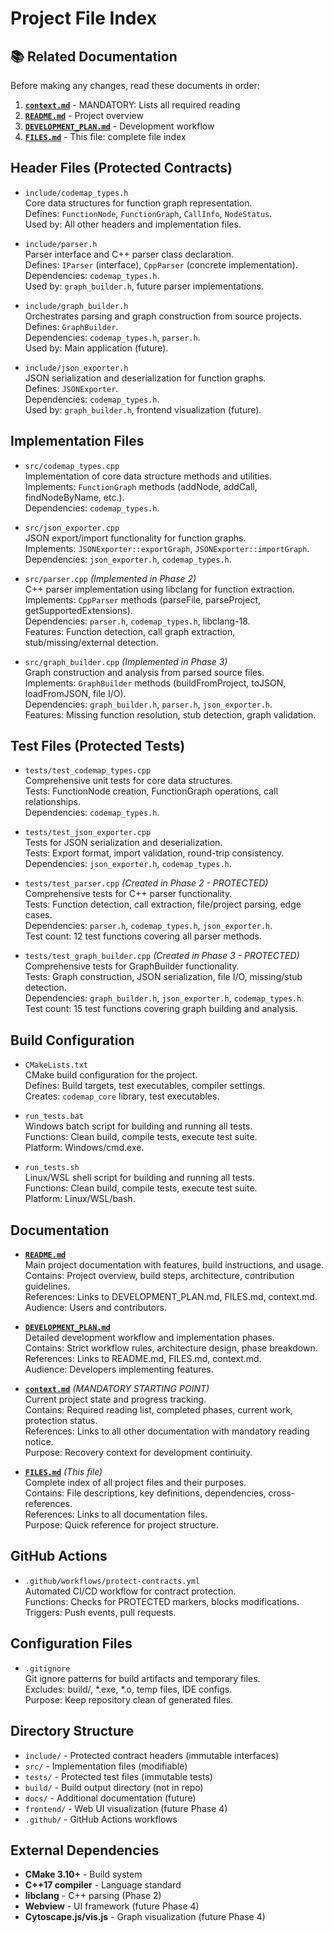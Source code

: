 # Project File Index

## 📚 Related Documentation

Before making any changes, read these documents in order:
1. **[`context.md`](/mnt/c/dev/CodeMap/Repo/context.md)** - MANDATORY: Lists all required reading
2. **[`README.md`](/mnt/c/dev/CodeMap/Repo/README.md)** - Project overview
3. **[`DEVELOPMENT_PLAN.md`](/mnt/c/dev/CodeMap/Repo/DEVELOPMENT_PLAN.md)** - Development workflow
4. **[`FILES.md`](/mnt/c/dev/CodeMap/Repo/FILES.md)** - This file: complete file index

## Header Files (Protected Contracts)

- `include/codemap_types.h`  
  Core data structures for function graph representation.  
  Defines: `FunctionNode`, `FunctionGraph`, `CallInfo`, `NodeStatus`.  
  Used by: All other headers and implementation files.

- `include/parser.h`  
  Parser interface and C++ parser class declaration.  
  Defines: `IParser` (interface), `CppParser` (concrete implementation).  
  Dependencies: `codemap_types.h`.  
  Used by: `graph_builder.h`, future parser implementations.

- `include/graph_builder.h`  
  Orchestrates parsing and graph construction from source projects.  
  Defines: `GraphBuilder`.  
  Dependencies: `codemap_types.h`, `parser.h`.  
  Used by: Main application (future).

- `include/json_exporter.h`  
  JSON serialization and deserialization for function graphs.  
  Defines: `JSONExporter`.  
  Dependencies: `codemap_types.h`.  
  Used by: `graph_builder.h`, frontend visualization (future).

## Implementation Files

- `src/codemap_types.cpp`  
  Implementation of core data structure methods and utilities.  
  Implements: `FunctionGraph` methods (addNode, addCall, findNodeByName, etc.).  
  Dependencies: `codemap_types.h`.

- `src/json_exporter.cpp`  
  JSON export/import functionality for function graphs.  
  Implements: `JSONExporter::exportGraph`, `JSONExporter::importGraph`.  
  Dependencies: `json_exporter.h`, `codemap_types.h`.

- `src/parser.cpp` *(Implemented in Phase 2)*  
  C++ parser implementation using libclang for function extraction.  
  Implements: `CppParser` methods (parseFile, parseProject, getSupportedExtensions).  
  Dependencies: `parser.h`, `codemap_types.h`, libclang-18.  
  Features: Function detection, call graph extraction, stub/missing/external detection.

- `src/graph_builder.cpp` *(Implemented in Phase 3)*  
  Graph construction and analysis from parsed source files.  
  Implements: `GraphBuilder` methods (buildFromProject, toJSON, loadFromJSON, file I/O).  
  Dependencies: `graph_builder.h`, `parser.h`, `json_exporter.h`.  
  Features: Missing function resolution, stub detection, graph validation.

## Test Files (Protected Tests)

- `tests/test_codemap_types.cpp`  
  Comprehensive unit tests for core data structures.  
  Tests: FunctionNode creation, FunctionGraph operations, call relationships.  
  Dependencies: `codemap_types.h`.

- `tests/test_json_exporter.cpp`  
  Tests for JSON serialization and deserialization.  
  Tests: Export format, import validation, round-trip consistency.  
  Dependencies: `json_exporter.h`, `codemap_types.h`.

- `tests/test_parser.cpp` *(Created in Phase 2 - PROTECTED)*  
  Comprehensive tests for C++ parser functionality.  
  Tests: Function detection, call extraction, file/project parsing, edge cases.  
  Dependencies: `parser.h`, `codemap_types.h`, `json_exporter.h`.  
  Test count: 12 test functions covering all parser methods.

- `tests/test_graph_builder.cpp` *(Created in Phase 3 - PROTECTED)*  
  Comprehensive tests for GraphBuilder functionality.  
  Tests: Graph construction, JSON serialization, file I/O, missing/stub detection.  
  Dependencies: `graph_builder.h`, `json_exporter.h`, `codemap_types.h`.  
  Test count: 15 test functions covering graph building and analysis.

## Build Configuration

- `CMakeLists.txt`  
  CMake build configuration for the project.  
  Defines: Build targets, test executables, compiler settings.  
  Creates: `codemap_core` library, test executables.

- `run_tests.bat`  
  Windows batch script for building and running all tests.  
  Functions: Clean build, compile tests, execute test suite.  
  Platform: Windows/cmd.exe.

- `run_tests.sh`  
  Linux/WSL shell script for building and running all tests.  
  Functions: Clean build, compile tests, execute test suite.  
  Platform: Linux/WSL/bash.

## Documentation

- **[`README.md`](/mnt/c/dev/CodeMap/Repo/README.md)**  
  Main project documentation with features, build instructions, and usage.  
  Contains: Project overview, build steps, architecture, contribution guidelines.  
  References: Links to DEVELOPMENT_PLAN.md, FILES.md, context.md.  
  Audience: Users and contributors.

- **[`DEVELOPMENT_PLAN.md`](/mnt/c/dev/CodeMap/Repo/DEVELOPMENT_PLAN.md)**  
  Detailed development workflow and implementation phases.  
  Contains: Strict workflow rules, architecture design, phase breakdown.  
  References: Links to README.md, FILES.md, context.md.  
  Audience: Developers implementing features.

- **[`context.md`](/mnt/c/dev/CodeMap/Repo/context.md)** *(MANDATORY STARTING POINT)*  
  Current project state and progress tracking.  
  Contains: Required reading list, completed phases, current work, protection status.  
  References: Links to all other documentation with mandatory reading notice.  
  Purpose: Recovery context for development continuity.

- **[`FILES.md`](/mnt/c/dev/CodeMap/Repo/FILES.md)** *(This file)*  
  Complete index of all project files and their purposes.  
  Contains: File descriptions, key definitions, dependencies, cross-references.  
  References: Links to all documentation files.  
  Purpose: Quick reference for project structure.

## GitHub Actions

- `.github/workflows/protect-contracts.yml`  
  Automated CI/CD workflow for contract protection.  
  Functions: Checks for PROTECTED markers, blocks modifications.  
  Triggers: Push events, pull requests.

## Configuration Files

- `.gitignore`  
  Git ignore patterns for build artifacts and temporary files.  
  Excludes: build/, *.exe, *.o, temp files, IDE configs.  
  Purpose: Keep repository clean of generated files.

## Directory Structure

- `include/` - Protected contract headers (immutable interfaces)
- `src/` - Implementation files (modifiable)
- `tests/` - Protected test files (immutable tests)
- `build/` - Build output directory (not in repo)
- `docs/` - Additional documentation (future)
- `frontend/` - Web UI visualization (future Phase 4)
- `.github/` - GitHub Actions workflows

## External Dependencies

- **CMake 3.10+** - Build system
- **C++17 compiler** - Language standard
- **libclang** - C++ parsing (Phase 2)
- **Webview** - UI framework (future Phase 4)
- **Cytoscape.js/vis.js** - Graph visualization (future Phase 4)